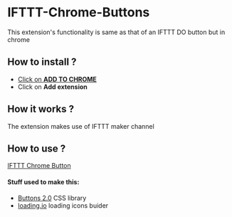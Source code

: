 # IFTTT-Chrome-Buttons
This extension's functionality is same as that of an IFTTT DO button but in chrome
## How to install ?
* [Click on **ADD TO CHROME**](https://chrome.google.com/webstore/detail/ifttt-chrome-button-unoff/komgjgehifckemhnghbjkecolfamhhpb)
* Click on **Add extension**
## How it works ?
The extension makes use of IFTTT maker channel
## How to use ?
[IFTTT Chrome Button](https://rj-vinodh.github.io/IFTTT-Chrome-Buttons/)


#### Stuff used to make this:
 * [Buttons 2.0](https://github.com/alexwolfe/Buttons/) CSS library
 * [loading.io](http://loading.io/) loading icons buider
